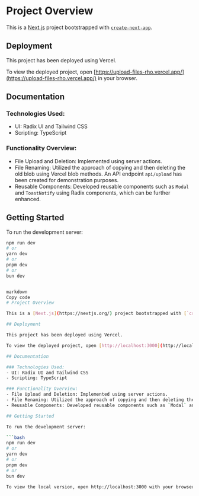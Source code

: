 # Project Overview

This is a [Next.js](https://nextjs.org/) project bootstrapped with [`create-next-app`](https://github.com/vercel/next.js/tree/canary/packages/create-next-app).

## Deployment

This project has been deployed using Vercel.

To view the deployed project, open [https://upload-files-rho.vercel.app/](https://upload-files-rho.vercel.app/) in your browser.

## Documentation

### Technologies Used:

- UI: Radix UI and Tailwind CSS
- Scripting: TypeScript

### Functionality Overview:

- File Upload and Deletion: Implemented using server actions.
- File Renaming: Utilized the approach of copying and then deleting the old blob using Vercel blob methods. An API endpoint `api/upload` has been created for demonstration purposes.
- Reusable Components: Developed reusable components such as `Modal` and `ToastNotify` using Radix components, which can be further enhanced.

## Getting Started

To run the development server:

````bash
npm run dev
# or
yarn dev
# or
pnpm dev
# or
bun dev


markdown
Copy code
# Project Overview

This is a [Next.js](https://nextjs.org/) project bootstrapped with [`create-next-app`](https://github.com/vercel/next.js/tree/canary/packages/create-next-app).

## Deployment

This project has been deployed using Vercel.

To view the deployed project, open [http://localhost:3000](http://localhost:3000) in your browser.

## Documentation

### Technologies Used:
- UI: Radix UI and Tailwind CSS
- Scripting: TypeScript

### Functionality Overview:
- File Upload and Deletion: Implemented using server actions.
- File Renaming: Utilized the approach of copying and then deleting the old blob using Vercel blob methods. An API endpoint `api/upload` has been created for demonstration purposes.
- Reusable Components: Developed reusable components such as `Modal` and `ToastNotify` using Radix components, which can be further enhanced.

## Getting Started

To run the development server:

```bash
npm run dev
# or
yarn dev
# or
pnpm dev
# or
bun dev

To view the local version, open http://localhost:3000 with your browser.
````
